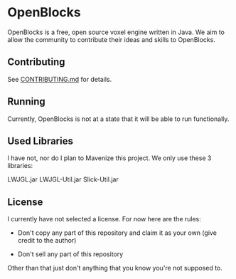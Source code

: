 # OpenBlocks
OpenBlocks is a free, open source voxel engine written in Java. We aim to allow the community to contribute their ideas and skills to OpenBlocks.

## Contributing

See [CONTRIBUTING.md](https://github.com/mattrick16/OpenBlocks/blob/master/CONTRIBUTING.md) for details.

## Running
Currently, OpenBlocks is not at a state that it will be able to run functionally.

## Used Libraries
I have not, nor do I plan to Mavenize this project. We only use these 3 libraries:

LWJGL.jar
LWJGL-Util.jar
Slick-Util.jar

## License 
I currently have not selected a license. For now here are the rules:

- Don't copy any part of this repository and claim it as your own (give credit to the author)

-  Don't sell any part of this repository 

Other than that just don't anything that you know you're not supposed to.

 
